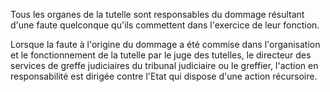 Tous les organes de la tutelle sont responsables du dommage résultant d'une faute quelconque qu'ils commettent dans l'exercice de leur fonction.

Lorsque la faute à l'origine du dommage a été commise dans l'organisation et le fonctionnement de la tutelle par le juge des tutelles, le directeur des services de greffe judiciaires du tribunal judiciaire ou le greffier, l'action en responsabilité est dirigée contre l'Etat qui dispose d'une action récursoire.
